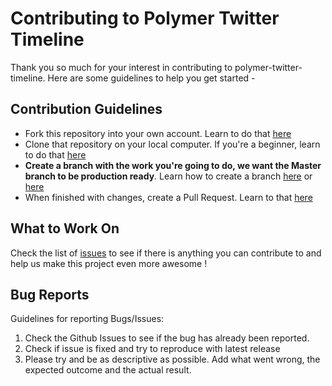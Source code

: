 # Contributing to Polymer Twitter Timeline


Thank you so much for your interest in contributing to polymer-twitter-timeline. Here are some guidelines to help you get started -

## Contribution Guidelines
- Fork this repository into your own account. Learn to do that [here](https://help.github.com/articles/fork-a-repo/)
- Clone that repository on your local computer. If you're a beginner, learn to do that [here](https://help.github.com/articles/cloning-a-repository/)
- **Create a branch with the work you're going to do, we want the Master branch to be production ready**. Learn how to create a branch [here](http://stackoverflow.com/questions/1519006/how-do-you-create-a-remote-git-branch) or [here](https://github.com/Kunena/Kunena-Forum/wiki/Create-a-new-branch-with-git-and-manage-branches)
- When finished with changes, create a Pull Request. Learn to that [here](https://help.github.com/articles/creating-a-pull-request/)

## What to Work On
Check the list of [issues](https://github.com/LasaleFamine/polymer-twitter-timeline/issues) to see if there is anything you can contribute to and help us make this project even more awesome !


## Bug Reports
Guidelines for reporting Bugs/Issues:

1. Check the Github Issues to see if the bug has already been reported.
2. Check if issue is fixed and try to reproduce with latest release
3. Please try and be as descriptive as possible. Add what went wrong, the expected outcome and the actual result.
